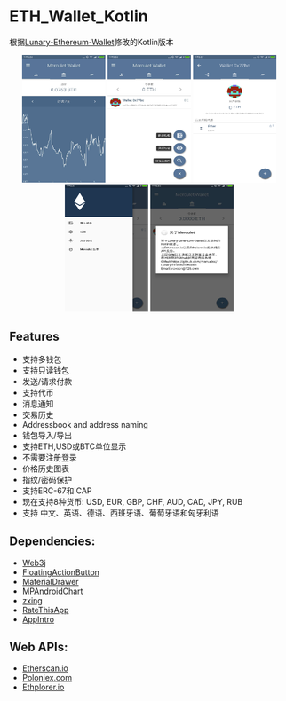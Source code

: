 # ETH_Wallet_Kotlin
根据[Lunary-Ethereum-Wallet](https://github.com/manuelsc/Lunary-Ethereum-Wallet)修改的Kotlin版本
<div align="center">
<img src="pic/git1.jpg" width = "150" height = "230"  style="display: inline-block" >
<img src="pic/git2.jpg" width = "150" height = "230" style="display: inline-block" >
<img src="pic/git3.jpg" width = "150" height = "230" style="display: inline-block" >
<img src="pic/git4.jpg" width = "150" height = "230"  style="display: inline-block" >
<img src="pic/git6.jpg" width = "150" height = "230"  style="display: inline-block" >
</div>

## Features
* 支持多钱包  
* 支持只读钱包 
* 发送/请求付款 
* 支持代币  
* 消息通知 
* 交易历史 
* Addressbook and address naming  
* 钱包导入/导出 
* 支持ETH,USD或BTC单位显示
* 不需要注册登录 
* 价格历史图表
* 指纹/密码保护
* 支持ERC-67和ICAP
* 现在支持8种货币: USD, EUR, GBP, CHF, AUD, CAD, JPY, RUB  
* 支持 中文、英语、德语、西班牙语、葡萄牙语和匈牙利语

## Dependencies:
* [Web3j](https://github.com/web3j/web3j)
* [FloatingActionButton](https://github.com/Clans/FloatingActionButton)
* [MaterialDrawer](https://github.com/mikepenz/MaterialDrawer)
* [MPAndroidChart](https://github.com/PhilJay/MPAndroidChart)
* [zxing](https://github.com/zxing/zxing)
* [RateThisApp](https://github.com/kobakei/Android-RateThisApp)
* [AppIntro](https://github.com/apl-devs/AppIntro)

## Web APIs:
* [Etherscan.io](https://etherscan.io/)  
* [Poloniex.com](https://poloniex.com/)  
* [Ethplorer.io](https://ethplorer.io)

